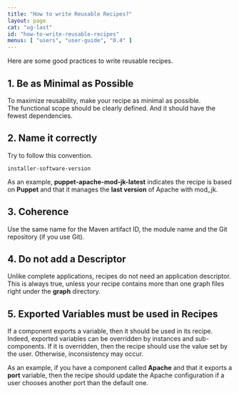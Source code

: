 ```yaml
---
title: "How to write Reusable Recipes?"
layout: page
cat: "ug-last"
id: "how-to-write-reusable-recipes"
menus: [ "users", "user-guide", "0.4" ]
---
```


Here are some good practices to write reusable recipes.

## 1. Be as Minimal as Possible

To maximize reusability, make your recipe as minimal as possible.  
The functional scope should be clearly defined. And it should have the fewest dependencies.

## 2. Name it correctly

Try to follow this convention.

```
installer-software-version
```

As an example, **puppet-apache-mod-jk-latest** indicates the recipe is based on **Puppet**
and that it manages the **last version** of Apache with mod_jk.

## 3. Coherence

Use the same name for the Maven artifact ID, the module name and the Git repository (if you use Git).

## 4. Do not add a Descriptor

Unlike complete applications, recipes do not need an application descriptor.  
This is always true, unless your recipe contains more than one graph files right under the **graph** directory.

## 5. Exported Variables must be used in Recipes

If a component exports a variable, then it should be used in its recipe.  
Indeed, exported variables can be overridden by instances and sub-components. If it is overridden,
then the recipe should use the value set by the user. Otherwise, inconsistency may occur.

As an example, if you have a component called **Apache** and that it exports a **port** variable,
then the recipe should update the Apache configuration if a user chooses another port than the default one.
